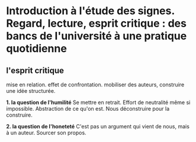 # Introduction à l'étude des signes. Regard, lecture, esprit critique : des bancs de l'université à une pratique quotidienne


## l'esprit critique

mise en relation. effet de confrontation.
mobiliser des auteurs, construire une idée structurée.

**1. la question de l'humilité**
Se mettre en retrait.
Effort de neutralité même si impossible.
Abstraction de ce qu'on est.
Nous déconstruire pour la construire.

**2. la question de l'honeteté**
C'est pas un argument qui vient de nous, mais à un auteur. Sourcer son propos.






